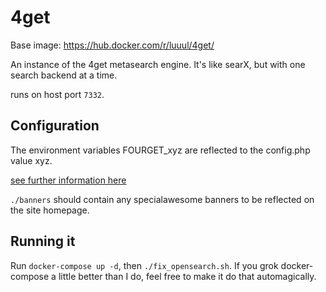 # 4get

Base image: https://hub.docker.com/r/luuul/4get/

An instance of the 4get metasearch engine. It's like searX, but with one search backend at a time.

runs on host port `7332`.

## Configuration

The environment variables FOURGET_xyz are reflected to the config.php value xyz.

[see further information here](https://git.lolcat.ca/lolcat/4get/src/branch/master/docs/docker.md)

`./banners` should contain any specialawesome banners to be reflected on the site homepage.

## Running it

Run `docker-compose up -d`, then
`./fix_opensearch.sh`. If you grok docker-compose a little better than I do, feel free to make it do that automagically.